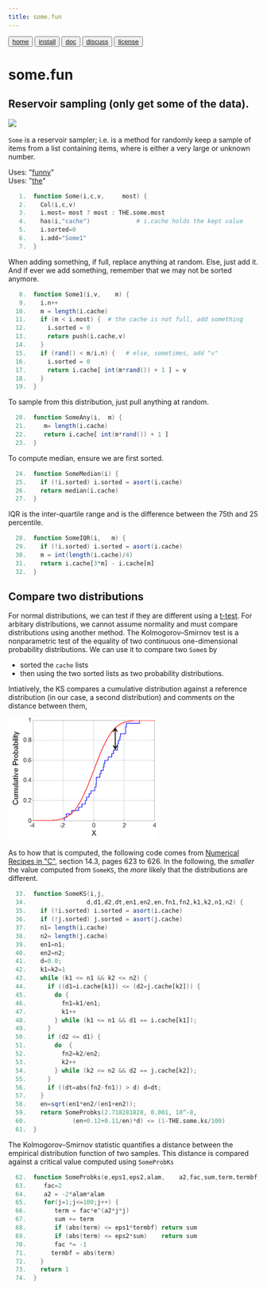```yaml
---
title: some.fun
---
```


<button class="button button1"><a href="/fun/index">home</a></button>   <button class="button button2"><a href="/fun/INSTALL">install</a></button>   <button class="button button1"><a href="/fun/ABOUT">doc</a></button>   <button class="button button2"><a href="http://github.com/timm/fun/issues">discuss</a></button>    <button class="button button1"><a href="/fun/LICENSE">license</a></button> <br>



# some.fun


## Reservoir sampling (only get some of the data).

<img src="http://yuml.me/diagram/plain;dir:lr/class/[Col|n = 0]^-[Some|most = 256; sorted = 0|Some1(); SomeAny();SomeMedian();SomeIQR();SomeDiff();]">


`Some` is a reservoir sampler; i.e. is a method for  randomly keep
a sample of items from a list containing items, where is either a
very large or unknown number.

Uses:  "[funny](funny)"<br>
Uses:  "[the](the)"<br>

```awk
   1.  function Some(i,c,v,     most) {
   2.    Col(i,c,v)
   3.    i.most= most ? most : THE.some.most 
   4.    has(i,"cache")             # i.cache holds the kept value
   5.    i.sorted=0
   6.    i.add="Some1"
   7.  }
```

When adding something, if full, replace anything at random.
Else, just add it. And if ever we add something, remember
that we may not be sorted anymore.

```awk
   8.  function Some1(i,v,    m) {
   9.    i.n++
  10.    m = length(i.cache)
  11.    if (m < i.most) {  # the cache is not full, add something
  12.      i.sorted = 0
  13.      return push(i.cache,v)
  14.    }
  15.    if (rand() < m/i.n) {   # else, sometimes, add "v"
  16.      i.sorted = 0
  17.      return i.cache[ int(m*rand()) + 1 ] = v
  18.    }
  19.  }
```

To sample from this distribution, just pull anything at random.

```awk
  20.  function SomeAny(i,  m) {
  21.     m= length(i.cache)
  22.     return i.cache[ int(m*rand()) + 1 ]
  23.  }
```

To compute median, ensure we are first sorted.

```awk
  24.  function SomeMedian(i) {
  25.    if (!i.sorted) i.sorted = asort(i.cache)
  26.    return median(i.cache)
  27.  }
```

IQR is the inter-quartile range and is the difference between the
75th and 25 percentile.

```awk
  28.  function SomeIQR(i,   m) {
  29.    if (!i.sorted) i.sorted = asort(i.cache)
  30.    m = int(length(i.cache)/4)
  31.    return i.cache[3*m] - i.cache[m]
  32.  }   
```

## Compare two distributions

For normal distributions, we can test if they are different using
a [t-test](nums.md). For arbitary distributions, we cannot assume
normality and must compare distributions using another method.  The
Kolmogorov–Smirnov test is a nonparametric test of the equality of
two continuous one-dimensional probability distributions. We can
use it to compare two `Some`s by

- sorted the `cache` lists
- then using the two sorted lists as two probability distributions.


Intiatively, the KS compares  a cumulative distribution against
a reference distribution (in our case, a second distribution) and 
comments on the distance between them,

![](assets/img/ks101.png)

As to how that is computed,
the following code comes from
[Numerical Recipes in "C"](https://github.com/txt/ase19/blob/master/etc/img/NumericalRecipesinC.pdf), section 14.3, pages 623 to 626.
In the following, the _smaller_ the value computed from `SomeKS`,
the _more_ likely that the distributions are different.

```awk
  33.  function SomeKS(i,j, 
  34.                 d,d1,d2,dt,en1,en2,en,fn1,fn2,k1,k2,n1,n2) {
  35.    if (!i.sorted) i.sorted = asort(i.cache)
  36.    if (!j.sorted) j.sorted = asort(j.cache)
  37.    n1= length(i.cache)
  38.    n2= length(j.cache)   
  39.    en1=n1;
  40.    en2=n2;
  41.    d=0.0;
  42.    k1=k2=1
  43.    while (k1 <= n1 && k2 <= n2) {
  44.      if ((d1=i.cache[k1]) <= (d2=j.cache[k2])) {
  45.        do {
  46.          fn1=k1/en1;
  47.          k1++
  48.        } while (k1 <= n1 && d1 == i.cache[k1]);
  49.      }
  50.      if (d2 <= d1) {
  51.        do  {
  52.          fn2=k2/en2;
  53.          k2++
  54.        } while (k2 <= n2 && d2 == j.cache[k2]);
  55.      }
  56.      if ((dt=abs(fn2-fn1)) > d) d=dt;
  57.    }
  58.    en=sqrt(en1*en2/(en1+en2));
  59.    return SomeProbks(2.718281828, 0.001, 10^-8,
  60.             (en+0.12+0.11/en)*d) <= (1-THE.some.ks/100)
  61.  }
```

The Kolmogorov–Smirnov statistic quantifies a distance between the
empirical distribution function of two samples. This distance
is compared against a critical value computed using `SomeProbKs`

```awk
  62.  function SomeProbks(e,eps1,eps2,alam,    a2,fac,sum,term,termbf,j) {
  63.     fac=2   
  64.     a2 = -2*alam*alam
  65.     for(j=1;j<=100;j++) {
  66.        term = fac*e^(a2*j*j)
  67.        sum += term
  68.        if (abs(term) <= eps1*termbf) return sum
  69.        if (abs(term) <= eps2*sum)    return sum
  70.        fac *= -1
  71.       termbf = abs(term)
  72.    }
  73.    return 1
  74.  }
```
